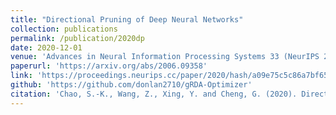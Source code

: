 ```yaml
---
title: "Directional Pruning of Deep Neural Networks"
collection: publications
permalink: /publication/2020dp
date: 2020-12-01
venue: 'Advances in Neural Information Processing Systems 33 (NeurIPS 2020)'
paperurl: 'https://arxiv.org/abs/2006.09358'
link: 'https://proceedings.neurips.cc/paper/2020/hash/a09e75c5c86a7bf6582d2b4d75aad615-Abstract.html'
github: 'https://github.com/donlan2710/gRDA-Optimizer'
citation: 'Chao, S.-K., Wang, Z., Xing, Y. and Cheng, G. (2020). Directional Pruning of Deep Neural Networks. <em>Advances in Neural Information Processing Systems 33</em>.'
---
```

